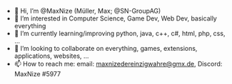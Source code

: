 - 👋 Hi, I’m @MaxNize (Müller, Max; @SN-GroupAG)
- 👀 I’m interested in Computer Science, Game Dev, Web Dev, basically everything
- 🌱 I’m currently learning/improving python, java, c++, c#, html, php, css, ...
- 💞️ I’m looking to collaborate on everything, games, extensions, applications, websites, ...
- 📫 How to reach me: email: maxnizedereinzigwahre@gmx.de, Discord: MaxNize #5977

<!---
MaxNize/MaxNize is a ✨ special ✨ repository because its `README.md` (this file) appears on your GitHub profile.
You can click the Preview link to take a look at your changes.
--->

